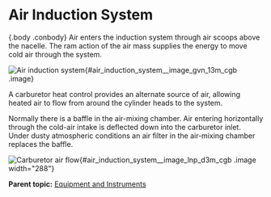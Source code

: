 
Air Induction System
====================

 {.body .conbody}
Air enters the induction system through air scoops above the nacelle.
The ram action of the air mass supplies the energy to move cold air
through the system.

![Air induction
system](../images/air_induction_system.png){#air_induction_system__image_gvn_13m_cgb
.image}

A carburetor heat control provides an alternate source of air, allowing
heated air to flow from around the cylinder heads to the system.

Normally there is a baffle in the air-mixing chamber. Air entering
horizontally through the cold-air intake is deflected down into the
carburetor inlet. Under dusty atmospheric conditions an air filter in
the air-mixing chamber replaces the baffle.

![Carburetor air
flow](../images/carburetor_air_flow.png){#air_induction_system__image_lnp_d3m_cgb
.image width="288"}




**Parent topic:** [Equipment and
Instruments](../topics/equipment_and_instruments.md "This section provides a survey of the key systems, equipment and instrumentation of the B-25 airplane.")




